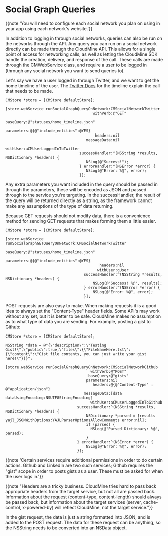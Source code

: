 # Social Graph Queries

{{note 'You will need to configure each social network you plan on using in your app using each network\'s website.'}}

In addition to logging in through social networks, queries can also be run on the networks through the API. Any query you can run on a social network directly can be made through the CloudMine API. This allows for a single point of access for networking calls, as well as letting the CloudMine SDK handle the creation, delivery, and response of the call. These calls are made through the CMWebService class, and require a user to be logged in (through any social network you want to send queries to).

Let's say we have a user logged in through Twitter, and we want to get the home timeline of the user. The [Twitter Docs](https://dev.twitter.com/docs/api/1.1/get/statuses/home_timeline) for the timeline explain the call that needs to be made.

```objc
CMStore *store = [CMStore defaultStore];
 
[store.webService runSocialGraphQueryOnNetwork:CMSocialNetworkTwitter
                                       withVerb:@"GET"
                                      baseQuery:@"statuses/home_timeline.json"
                                     parameters:@{@"include_entities":@YES}
                                        headers:nil
                                    messageData:nil
                                       withUser:aCMUserLoggedInToTwitter
                                 successHandler:^(NSString *results, NSDictionary *headers) {
                                    NSLog(@"Success!");
                                 } errorHandler:^(NSError *error) {
                                    NSLog(@"Error: %@", error);
                                 }];
```

Any extra parameters you want included in the query should be passed in through the parameters, these will be encoded as JSON and passed through to the service you're targeting. In the successHandler, the result of the query will be returned directly as a string, as the framework cannot make any assumptions of the type of data returning.

Because GET requests should not modify data, there is a convenience method for sending GET requests that makes forming them a little easier.

```objc
CMStore *store = [CMStore defaultStore];
 
[store.webService runSocialGraphGETQueryOnNetwork:CMSocialNetworkTwitter
                                        baseQuery:@"statuses/home_timeline.json"
                                       parameters:@{@"include_entities":@YES}
                                          headers:nil
                                         withUser:gUser
                                   successHandler:^(NSString *results, NSDictionary *headers) {
                                       NSLog(@"Success! %@", results);
                                   } errorHandler:^(NSError *error) {
                                       NSLog(@"Error: %@", error);
                                   }];
```

POST requests are also easy to make. When making requests it is a good idea to always set the "Content-Type" header fields. Some API's may work without any set, but it is better to be safe. CloudMine makes no assumption as to what type of data you are sending. For example, posting a gist to Github:

```objc
CMStore *store = [CMStore defaultStore];      
 
NSString *data = @"{\"description\":\"Testing Gist!\",\"public\":true,\"files\":{\"FileNameHere.txt\":{\"content\":\"Gist file contents, you can just write your gist here!\"}}}";
 
[store.webService runSocialGraphQueryOnNetwork:CMSocialNetworkGithub
                                      withVerb:@"POST"
                                     baseQuery:@"gists"
                                    parameters:nil
                                       headers:@{@"Content-Type" : @"application/json"}
                                   messageData:[data dataUsingEncoding:NSUTF8StringEncoding]
                                      withUser:aCMuserLoggedInToGithub
                                successHandler:^(NSString *results, NSDictionary *headers) {
                                    NSDictionary *parsed = [results yajl_JSONWithOptions:YAJLParserOptionsAllowComments error:nil];
                                    if (parsed) {
                                      NSLog(@"Parsed Dictionary: %@", parsed);
                                    }                                        
                                } errorHandler:^(NSError *error) {
                                    NSLog(@"Error: %@", error);
                                }];
```

{{note 'Certain services require additional permissions in order to do certain actions. Github and LinkedIn are two such services; Github requires the "gist" scope in order to posts gists as a user. These must be asked for when the user logs in.'}}

{{note "Headers are a tricky business. CloudMine tries hard to pass back appropriate headers from the target service, but not all are passed back. Information about the request (content-type, content-length) should always be passed back, but information about the target services (server, cache-control, x-powered-by) will reflect CloudMine, not the target service."}}

In the gist request, the data is just a string formatted into JSON, and is added to the POST request. The data for these request can be anything, so the NSString needs to be converted into an NSData object.
